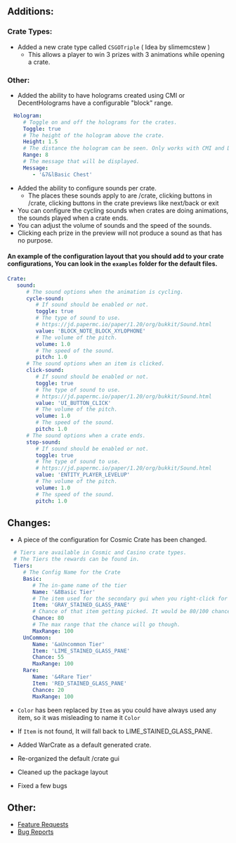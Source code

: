 ## Additions:
### Crate Types:
* Added a new crate type called `CSGOTriple` ( Idea by slimemcstew )
   * This allows a player to win 3 prizes with 3 animations while opening a crate.
### Other:
* Added the ability to have holograms created using CMI or DecentHolograms have a configurable "block" range.
```yml
  Hologram:
     # Toggle on and off the holograms for the crates.
     Toggle: true
     # The height of the hologram above the crate.
     Height: 1.5
     # The distance the hologram can be seen. Only works with CMI and DecentHolograms
     Range: 8
     # The message that will be displayed.
     Message:
        - '&7&lBasic Chest' 
 ```
* Added the ability to configure sounds per crate.
   * The places these sounds apply to are /crate, clicking buttons in /crate, clicking buttons in the crate previews like next/back or exit
* You can configure the cycling sounds when crates are doing animations, the sounds played when a crate ends.
* You can adjust the volume of sounds and the speed of the sounds.
* Clicking each prize in the preview will not produce a sound as that has no purpose.
#### An example of the configuration layout that you should add to your crate configurations, You can look in the `examples` folder for the default files.
```yml
Crate:
   sound:
      # The sound options when the animation is cycling.
      cycle-sound:
         # If sound should be enabled or not.
         toggle: true
         # The type of sound to use.
         # https://jd.papermc.io/paper/1.20/org/bukkit/Sound.html
         value: 'BLOCK_NOTE_BLOCK_XYLOPHONE'
         # The volume of the pitch.
         volume: 1.0
         # The speed of the sound.
         pitch: 1.0
      # The sound options when an item is clicked.
      click-sound:
         # If sound should be enabled or not.
         toggle: true
         # The type of sound to use.
         # https://jd.papermc.io/paper/1.20/org/bukkit/Sound.html
         value: 'UI_BUTTON_CLICK'
         # The volume of the pitch.
         volume: 1.0
         # The speed of the sound.
         pitch: 1.0
      # The sound options when a crate ends.
      stop-sound:
         # If sound should be enabled or not.
         toggle: true
         # The type of sound to use.
         # https://jd.papermc.io/paper/1.20/org/bukkit/Sound.html
         value: 'ENTITY_PLAYER_LEVELUP'
         # The volume of the pitch.
         volume: 1.0
         # The speed of the sound.
         pitch: 1.0
 ```

## Changes:
* A piece of the configuration for Cosmic Crate has been changed.
```yml
  # Tiers are available in Cosmic and Casino crate types.
  # The Tiers the rewards can be found in.
  Tiers:
     # The Config Name for the Crate
     Basic:
        # The in-game name of the tier
        Name: '&8Basic Tier'
        # The item used for the secondary gui when you right-click for the preview.
        Item: 'GRAY_STAINED_GLASS_PANE'
        # Chance of that item getting picked. It would be 80/100 chance because MaxRange is 100.
        Chance: 80
        # The max range that the chance will go though.
        MaxRange: 100
     UnCommon:
        Name: '&aUncommon Tier'
        Item: 'LIME_STAINED_GLASS_PANE'
        Chance: 55
        MaxRange: 100
     Rare:
        Name: '&4Rare Tier'
        Item: 'RED_STAINED_GLASS_PANE'
        Chance: 20
        MaxRange: 100 
```
* `Color` has been replaced by `Item` as you could have always used any item, so it was misleading to name it `Color`
* If `Item` is not found, It will fall back to LIME_STAINED_GLASS_PANE.

* Added WarCrate as a default generated crate.
* Re-organized the default /crate gui
* Cleaned up the package layout
* Fixed a few bugs

## Other:
* [Feature Requests](https://github.com/Crazy-Crew/CrazyCrates/issues)
* [Bug Reports](https://github.com/Crazy-Crew/CrazyCrates/issues)